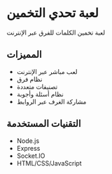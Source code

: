 # لعبة تحدي التخمين

لعبة تخمين الكلمات للفرق عبر الإنترنت

## المميزات
- لعب مباشر عبر الإنترنت
- نظام فرق
- تصنيفات متعددة
- نظام أسئلة وأجوبة
- مشاركة الغرف عبر الروابط

## التقنيات المستخدمة
- Node.js
- Express
- Socket.IO
- HTML/CSS/JavaScript
